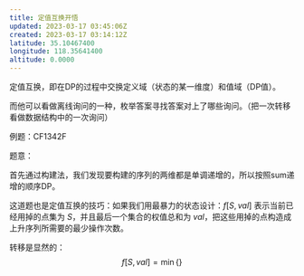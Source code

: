 ```yaml
---
title: 定值互换开悟
updated: 2023-03-17 03:45:06Z
created: 2023-03-17 03:14:12Z
latitude: 35.10467400
longitude: 118.35641400
altitude: 0.0000
---
```


定值互换，即在DP的过程中交换定义域（状态的某一维度）和值域（DP值）。

而他可以看做离线询问的一种，枚举答案寻找答案对上了哪些询问。（把一次转移看做数据结构中的一次询问）

例题：CF1342F

题意：

首先通过构建法，我们发现要构建的序列的两维都是单调递增的，所以按照sum递增的顺序DP。

这道题也是定值互换的技巧：如果我们用最暴力的状态设计：$f[S,val]$ 表示当前已经用掉的点集为 $S$，并且最后一个集合的权值总和为 $val$，把这些用掉的点构造成上升序列所需要的最少操作次数。

转移是显然的：
$$
f[S,val] = \min\{\}
$$